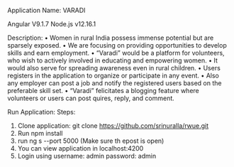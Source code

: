 Application Name: VARADI

Angular V9.1.7
Node.js v12.16.1

Description: 
• Women in rural India possess immense potential but are sparsely exposed.
• We are focusing on providing opportunities to develop skills and earn employment.
• “Varadi” would be a platform for volunteers, who wish to actively involved in educating and empowering women.
• It would also serve for spreading awareness even in rural children.
• Users registers in the application to organize or participate in any event. 
• Also any employer can post a job and notify the registered users based on the preferable skill set.
• “Varadi” felicitates a blogging feature where volunteers or users can post quires, reply, and comment.

Run Application:
Steps:
1. Clone application: git clone https://github.com/srinuralla/rwue.git
2. Run npm install
3. run ng s --port 5000 (Make sure th epost is open)
4. You can view application in localhost:4200
5. Login using
  username: admin
  password: admin
